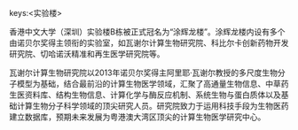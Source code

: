 keys:<实验楼>


香港中文大学（深圳）实验楼B栋被正式冠名为“涂辉龙楼”。涂辉龙楼内设有多个由诺贝尔奖得主领衔的实验室，如瓦谢尔计算生物研究院、科比尔卡创新药物开发研究院、切哈诺沃精准和再生医学研究院等。

瓦谢尔计算生物研究院以2013年诺贝尔奖得主阿里耶·瓦谢尔教授的多尺度生物分子模型为基础，结合最前沿的计算生物医学领域，汇聚了高通量生物信息、中草药生医资料库、结构生物信息、计算化学与酶反应机制、系统生物与蛋白质体以及基础计算生物分子科学领域的顶尖研究人员。研究院致力于运用科技手段为生物医药建立数据库，预期未来发展为粤港澳大湾区顶尖的计算生物医学研究中心。